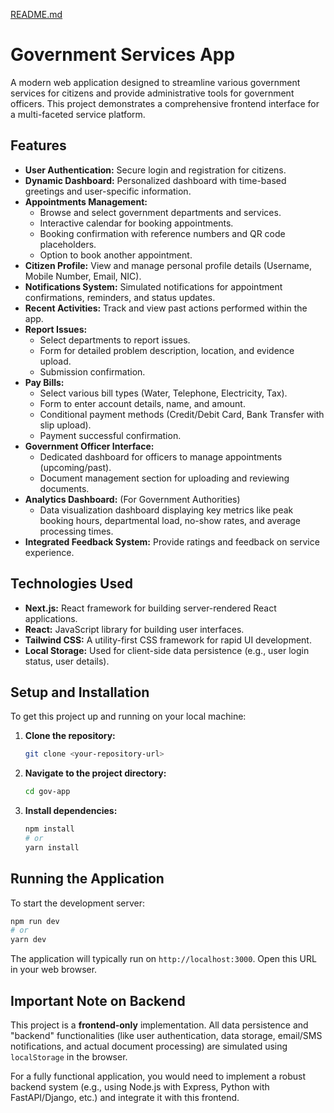 [README.md](https://github.com/user-attachments/files/21813342/README.md)
# Government Services App

A modern web application designed to streamline various government services for citizens and provide administrative tools for government officers. This project demonstrates a comprehensive frontend interface for a multi-faceted service platform.

## Features

*   **User Authentication:** Secure login and registration for citizens.
*   **Dynamic Dashboard:** Personalized dashboard with time-based greetings and user-specific information.
*   **Appointments Management:**
    *   Browse and select government departments and services.
    *   Interactive calendar for booking appointments.
    *   Booking confirmation with reference numbers and QR code placeholders.
    *   Option to book another appointment.
*   **Citizen Profile:** View and manage personal profile details (Username, Mobile Number, Email, NIC).
*   **Notifications System:** Simulated notifications for appointment confirmations, reminders, and status updates.
*   **Recent Activities:** Track and view past actions performed within the app.
*   **Report Issues:**
    *   Select departments to report issues.
    *   Form for detailed problem description, location, and evidence upload.
    *   Submission confirmation.
*   **Pay Bills:**
    *   Select various bill types (Water, Telephone, Electricity, Tax).
    *   Form to enter account details, name, and amount.
    *   Conditional payment methods (Credit/Debit Card, Bank Transfer with slip upload).
    *   Payment successful confirmation.
*   **Government Officer Interface:**
    *   Dedicated dashboard for officers to manage appointments (upcoming/past).
    *   Document management section for uploading and reviewing documents.
*   **Analytics Dashboard:** (For Government Authorities)
    *   Data visualization dashboard displaying key metrics like peak booking hours, departmental load, no-show rates, and average processing times.
*   **Integrated Feedback System:** Provide ratings and feedback on service experience.

## Technologies Used

*   **Next.js:** React framework for building server-rendered React applications.
*   **React:** JavaScript library for building user interfaces.
*   **Tailwind CSS:** A utility-first CSS framework for rapid UI development.
*   **Local Storage:** Used for client-side data persistence (e.g., user login status, user details).

## Setup and Installation

To get this project up and running on your local machine:

1.  **Clone the repository:**
    ```bash
    git clone <your-repository-url>
    ```
2.  **Navigate to the project directory:**
    ```bash
    cd gov-app
    ```
3.  **Install dependencies:**
    ```bash
    npm install
    # or
    yarn install
    ```

## Running the Application

To start the development server:

```bash
npm run dev
# or
yarn dev
```

The application will typically run on `http://localhost:3000`. Open this URL in your web browser.

## Important Note on Backend

This project is a **frontend-only** implementation. All data persistence and "backend" functionalities (like user authentication, data storage, email/SMS notifications, and actual document processing) are simulated using `localStorage` in the browser.

For a fully functional application, you would need to implement a robust backend system (e.g., using Node.js with Express, Python with FastAPI/Django, etc.) and integrate it with this frontend.
